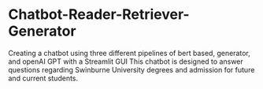 # Chatbot-Reader-Retriever-Generator
Creating a chatbot using three different pipelines of bert based, generator, and openAI GPT with a Streamlit GUI
This chatbot is designed to answer questions regarding Swinburne University degrees and admission for future and current students.
